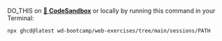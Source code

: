DO_THIS on
[🔗 **CodeSandbox**](https://codesandbox.io/s/github/neuefische/web-exercises/tree/main/sessions/PATH?file=/README.md)
or locally by running this command in your Terminal:

```
npx ghcd@latest wd-bootcamp/web-exercises/tree/main/sessions/PATH
```
